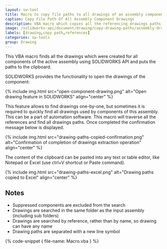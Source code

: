 ```yaml
---
layout: sw-tool
title: Macro to copy file paths to all drawings of an assembly components using SOLIDWORKS API
caption: Copy File Path Of All Assembly Component Drawings
description: VBA macro which copies all the referencing drawings paths of the components of the active assembly using SOLIDWORKS API
image: /solidworks-api/document/drawing/copy-drawing-paths/assembly-drawings.png
labels: [drawing,copy path,references]
categories: sw-tools
group: Drawing
---
```

This VBA macro finds all the drawings which were created for all components of the active assembly using SOLIDWORKS API and puts the paths to the clipboard.

SOLIDWORKS provides the functionality to open the drawings of the component:

{% include img.html src="open-component-drawing.png" alt="Open drawing feature in SOLIDWORKS" align="center" %}

This feature allows to find drawings one-by-one, but sometimes it is required to quickly find all drawings used by components of this assembly. This can be a part of automation software. This macro will traverse all the references and find all drawings paths. Once completed the confirmation message below is displayed.

{% include img.html src="drawing-paths-copied-confirmation.png" alt="Confirmation of completion of drawings extraction operation" align="center" %}

The content of the clipboard can be pasted into any text or table editor, like Notepad or Excel (use ctrl+V shortcut or Paste command).

{% include img.html src="drawing-paths-excel.png" alt="Drawing paths copied to Excel" align="center" %}

## Notes

* Suppressed components are excluded from the search
* Drawings are searched in the same folder as the input assembly (including sub folders)
* Drawings are searched by reference, rather than by name, so drawing can have any name
* Drawing paths are separated with a new line symbol

{% code-snippet { file-name: Macro.vba } %}
